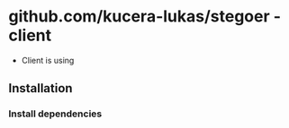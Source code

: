 # github.com/kucera-lukas/stegoer - client

- Client is using

## Installation

### Install dependencies

